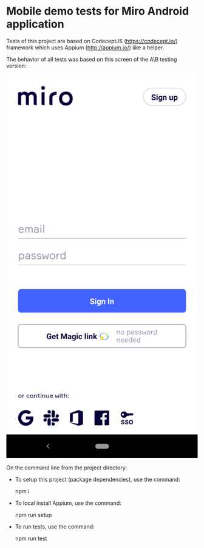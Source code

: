 # Mobile demo tests for Miro Android application

Tests of this project are based on CodeceptJS (https://codecept.io/) framework which uses Appium (http://appium.io/) like a helper.

The behavior of all tests was based on this screen of the A\B testing version:

![auth screen](/screens/A-B-screen_1.png)

On the command line from the project directory:

- To setup this project (package dependencies), use the command:

  npm i

- To local install Appium, use the command:

  npm run setup

- To run tests, use the command:

  npm run test
